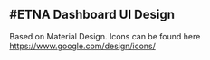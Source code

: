 #ETNA Dashboard UI Design
---
Based on Material Design.
Icons can be found here https://www.google.com/design/icons/